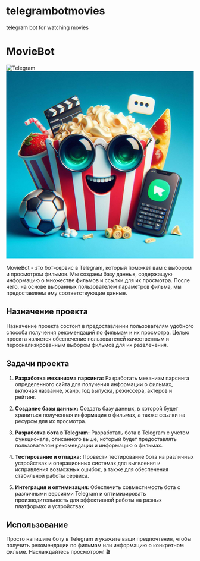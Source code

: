 # telegrambotmovies
telegram bot for watching movies
# MovieBot
![Telegram](https://simpleicons.org/icons/telegram.svg)
<img src="PROJECT/avatar.jpg" alt="альтернативный текст">

MovieBot - это бот-сервис в Telegram, который поможет вам с выбором и просмотром фильмов. Мы создаем базу данных, содержащую информацию о множестве фильмов и ссылки для их просмотра. После чего, на основе выбранных пользователем параметров фильма, мы предоставляем ему соответствующие данные.

## Назначение проекта

Назначение проекта состоит в предоставлении пользователям удобного способа получения рекомендаций по фильмам и их просмотра. Целью проекта является обеспечение пользователей качественным и персонализированным выбором фильмов для их развлечения.

## Задачи проекта

1. **Разработка механизма парсинга:** Разработать механизм парсинга определенного сайта для получения информации о фильмах, включая название, жанр, год выпуска, режиссера, актеров и рейтинг.

2. **Создание базы данных:** Создать базу данных, в которой будет храниться полученная информация о фильмах, а также ссылки на ресурсы для их просмотра.

3. **Разработка бота в Telegram:** Разработать бота в Telegram с учетом функционала, описанного выше, который будет предоставлять пользователям рекомендации и информацию о фильмах.

4. **Тестирование и отладка:** Провести тестирование бота на различных устройствах и операционных системах для выявления и исправления возможных ошибок, а также для обеспечения стабильной работы сервиса.

5. **Интеграция и оптимизация:** Обеспечить совместимость бота с различными версиями Telegram и оптимизировать производительность для эффективной работы на разных платформах и устройствах.

## Использование

Просто напишите боту в Telegram и укажите ваши предпочтения, чтобы получить рекомендации по фильмам или информацию о конкретном фильме. Наслаждайтесь просмотром! 🎬
